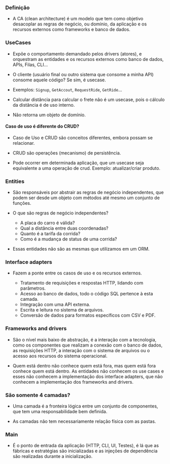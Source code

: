 ### Definição

- A CA (clean architecture) é um modelo que tem como objetivo desacoplar as regras de negócio, ou domínio, da aplicação e os recursos externos como frameworks e banco de dados.

### UseCases

- Expõe o comportamento demandado pelos drivers (atores), e orquestram as entidades e os recursos externos como banco de dados, APIs, Filas, CLI...

- O cliente (usuário final ou outro sistema que consome a minha API) consome aquele código? Se sim, é usecase. 

- Exemplos: `Signup`, `GetAccout`, `RequestRide`, `GetRide`...

- Calcular distância para calcular o frete não é um usecase, pois o cálculo da distância é de uso interno.

- Não retorna um objeto de domínio.

#### Caso de uso é diferente do CRUD? 

- Caso de Uso e CRUD são conceitos diferentes, embora possam se relacionar.

- CRUD são operações (mecanismo) de persistência. 

- Pode ocorrer em determinada aplicação, que um usecase seja equivalente a uma operação de crud. Exemplo: atualizar/criar produto.

### Entities

- São responsáveis por abstrair as regras de negócio independentes, que podem ser desde um objeto com métodos até mesmo um conjunto de funções.

- O que são regras de negócio independentes?

    - A placa do carro é válida?
    - Qual a distância entre duas coordenadas?
    - Quanto é a tarifa da corrida?
    - Como é a mudança de status de uma corrida?

- Essas entidades não são as mesmas que utilizamos em um ORM.

### Interface adapters

- Fazem a ponte entre os casos de uso e os recursos externos.

    - Tratamento de requisições e respostas HTTP, lidando com parâmetros.
    - Acesso ao banco de dados, todo o código SQL pertence à esta camada.
    - Integração com uma API externa.
    - Escrita e leitura no sistema de arquivos.
    - Conversão de dados para formatos específicos com CSV e PDF.

### Frameworks and drivers

- São o nível mais baixo de abstração, é a interação com a tecnologia, como os componentes que realizam a conexão com o banco de dados, as requisições HTTP, a interação com o sistema de arquivos ou o acesso aos recursos do sistema operacional.

- Quem está dentro não conhece quem está fora, mas quem está fora conhece quem está dentro. As entidades não conhecem os use cases e esses não conhecem a implementação dos interface adapters, que não conhecem a implementação dos frameworks and drivers.

### São somente 4 camadas?

- Uma camada é a fronteira lógica entre um conjunto de componentes, que tem uma responsabilidade bem definida.

- As camadas não tem necessariamente relação física com as pastas.

### Main

- É o ponto de entrada da aplicação (HTTP, CLI, UI, Testes), é lá que as fábricas e estratégias são inicializadas e as injeções de dependência são realizadas durante a inicialização.
